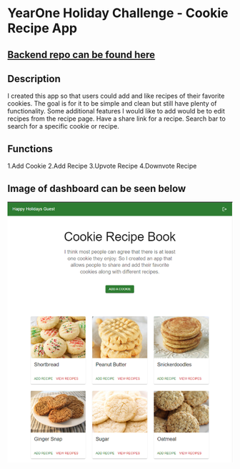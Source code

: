 # YearOne Holiday Challenge - Cookie Recipe App

## [Backend repo can be found here](https://github.com/TyNel/Year-One-Holiday-BE)

## Description

I created this app so that users could add and like recipes of their favorite cookies. The goal is for it to be simple and clean but still have plenty of functionality. Some additional features I would like to add would be to edit recipes from the recipe page. Have a share link for a recipe. Search bar to search for a specific cookie or recipe.

## Functions

1.Add Cookie
2.Add Recipe
3.Upvote Recipe
4.Downvote Recipe

## Image of dashboard can be seen below

![image of dashboard](src/assests/screenshots/cookieapppreview.PNG)
